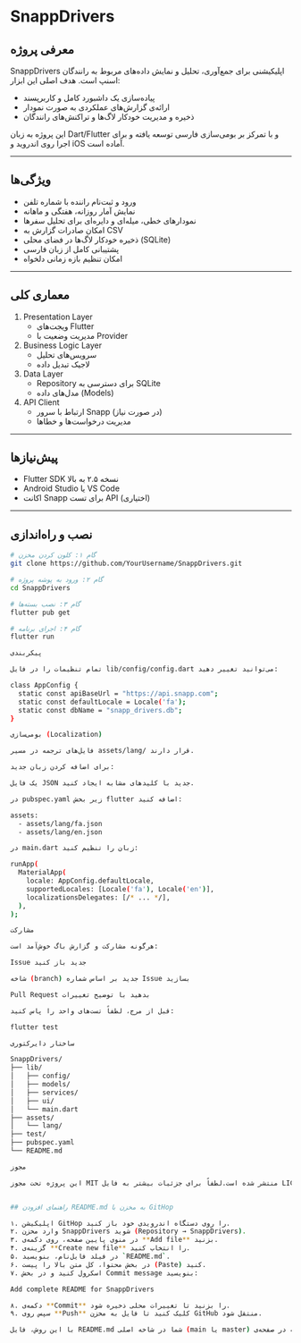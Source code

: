 # SnappDrivers

## معرفی پروژه

SnappDrivers اپلیکیشنی برای جمع‌آوری، تحلیل و نمایش داده‌های مربوط به رانندگان اسنپ است. هدف اصلی این ابزار:
- پیاده‌سازی یک داشبورد کامل و کاربرپسند  
- ارائه‌ی گزارش‌های عملکردی به صورت نمودار  
- ذخیره و مدیریت خودکار لاگ‌ها و تراکنش‌های رانندگان  

این پروژه به زبان Dart/Flutter و با تمرکز بر بومی‌سازی فارسی توسعه یافته و برای اجرا روی اندروید و iOS آماده است.

---

## ویژگی‌ها

- ورود و ثبت‌نام راننده با شماره تلفن  
- نمایش آمار روزانه، هفتگی و ماهانه  
- نمودارهای خطی، میله‌ای و دایره‌ای برای تحلیل سفرها  
- امکان صادرات گزارش به CSV  
- ذخیره خودکار لاگ‌ها در فضای محلی (SQLite)  
- پشتیبانی کامل از زبان فارسی  
- امکان تنظیم بازه زمانی دلخواه  

---

## معماری کلی

1. Presentation Layer  
   - ویجت‌های Flutter  
   - مدیریت وضعیت با Provider  
2. Business Logic Layer  
   - سرویس‌های تحلیل  
   - لاجیک تبدیل داده  
3. Data Layer  
   - Repository برای دسترسی به SQLite  
   - مدل‌های داده (Models)  
4. API Client  
   - ارتباط با سرور Snapp (در صورت نیاز)  
   - مدیریت درخواست‌ها و خطاها  

---

## پیش‌نیازها

- Flutter SDK نسخه ۲.۵ به بالا  
- Android Studio یا VS Code  
- اکانت Snapp برای تست API (اختیاری)  

---

## نصب و راه‌اندازی

```bash
# گام ۱: کلون کردن مخزن
git clone https://github.com/YourUsername/SnappDrivers.git

# گام ۲: ورود به پوشه پروژه
cd SnappDrivers

# گام ۳: نصب بسته‌ها
flutter pub get

# گام ۴: اجرای برنامه
flutter run

پیکربندی

تمام تنظیمات را در فایل lib/config/config.dart می‌توانید تغییر دهید:

class AppConfig {
  static const apiBaseUrl = "https://api.snapp.com";
  static const defaultLocale = Locale('fa');
  static const dbName = "snapp_drivers.db";
}

بومی‌سازی (Localization)

فایل‌های ترجمه در مسیر assets/lang/ قرار دارند.

برای اضافه کردن زبان جدید:

یک فایل JSON جدید با کلیدهای مشابه ایجاد کنید.

در pubspec.yaml زیر بخش flutter اضافه کنید:

assets:
  - assets/lang/fa.json
  - assets/lang/en.json

در main.dart زبان را تنظیم کنید:

runApp(
  MaterialApp(
    locale: AppConfig.defaultLocale,
    supportedLocales: [Locale('fa'), Locale('en')],
    localizationsDelegates: [/* ... */],
  ),
);

مشارکت

هرگونه مشارکت و گزارش باگ خوش‌آمد است:

Issue جدید باز کنید

شاخه (branch) جدید بر اساس شماره Issue بسازید

Pull Request بدهید با توضیح تغییرات

قبل از مرج، لطفاً تست‌های واحد را پاس کنید:

flutter test

ساختار دایرکتوری

SnappDrivers/
├── lib/
│   ├── config/
│   ├── models/
│   ├── services/
│   ├── ui/
│   └── main.dart
├── assets/
│   └── lang/
├── test/
├── pubspec.yaml
└── README.md

مجوز

این پروژه تحت مجوز MIT منتشر شده است.لطفاً برای جزئیات بیشتر به فایل LICENSE مراجعه کنید.


## راهنمای افزودن README.md به مخزن با GitHop

۱. اپلیکیشن GitHop را روی دستگاه اندرویدی خود باز کنید.  
۲. وارد مخزن SnappDrivers شوید (Repository → SnappDrivers).  
۳. در منوی پایین صفحه، روی دکمه‌ی **Add file** بزنید.  
۴. گزینه‌ی **Create new file** را انتخاب کنید.  
۵. در فیلد فایل‌نام، بنویسید `README.md`.  
۶. در بخش محتوا، کل متن بالا را پیست (Paste) کنید.  
۷. اسکرول کنید و در بخش Commit message بنویسید:

Add complete README for SnappDrivers

۸. دکمه‌ی **Commit** را بزنید تا تغییرات محلی ذخیره شود.  
۹. سپس روی **Push** کلیک کنید تا فایل به مخزن GitHub منتقل شود.  

با این روش، فایل README.md شما در شاخه اصلی (main یا master) قرار می‌گیرد و بلافاصله در صفحه‌ی GitHub پروژه نمایش داده می‌شود.